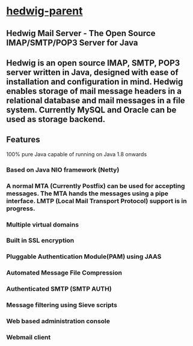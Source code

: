 # [hedwig-parent](http://hwmail.sourceforge.net/)
## Hedwig Mail Server - The Open Source IMAP/SMTP/POP3 Server for Java
## Hedwig is an open source IMAP, SMTP, POP3 server written in Java, designed with ease of installation and configuration in mind. Hedwig enables storage of mail message headers in a relational database and mail messages in a file system. Currently MySQL and Oracle can be used as storage backend.

## Features
100% pure Java capable of running on Java 1.8 onwards

### Based on Java NIO framework (Netty)

### A normal MTA (Currently Postfix) can be used for accepting messages. The MTA hands the messages using a pipe interface. LMTP (Local Mail Transport Protocol) support is in progress.

### Multiple virtual domains

### Built in SSL encryption

### Pluggable Authentication Module(PAM) using JAAS

### Automated Message File Compression

### Authenticated SMTP (SMTP AUTH)

### Message filtering using Sieve scripts

### Web based administration console

### Webmail client
